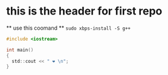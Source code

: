 # this is the header for first repo
** use this coomand **
`sudo xbps-install -S g++`

```c
#include <iostream>

int main()
{
  std::cout << " ❤️ \n";
}
```

